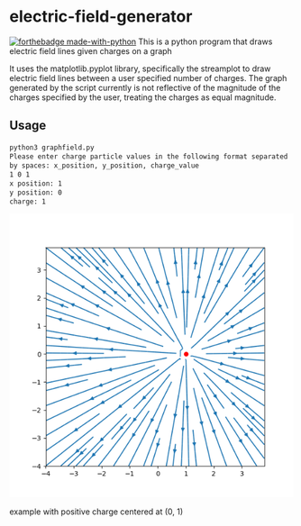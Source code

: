 # electric-field-generator
[![forthebadge made-with-python](http://ForTheBadge.com/images/badges/made-with-python.svg)](https://www.python.org/)
This is a python program that draws electric field lines given charges on a graph

It uses the matplotlib.pyplot library, specifically the streamplot to draw electric field lines between a user specified number of charges.
The graph generated by the script currently is not reflective of the magnitude of the charges specified by the user, treating the charges as equal magnitude.

## Usage

```
python3 graphfield.py
Please enter charge particle values in the following format separated by spaces: x_position, y_position, charge_value
1 0 1
x position: 1
y position: 0
charge: 1
```

![example with positive charge centered at (0, 1)](https://github.com/titan97/electric-field-generator/blob/main/single_charge.png)

example with positive charge centered at (0, 1)

